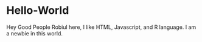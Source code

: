 # Hello-World

Hey Good People
Robiul here, I like HTML, Javascript, and R language.
I am a newbie in this world.
